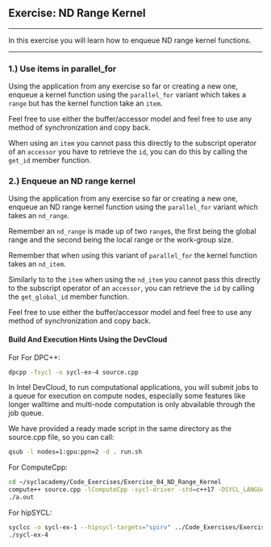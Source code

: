 ## Exercise: ND Range Kernel
---

In this exercise you will learn how to enqueue ND range kernel functions.

---

### 1.) Use items in parallel_for

Using the application from any exercise so far or creating a new one, enqueue a
kernel function using the `parallel_for` variant which takes a `range` but has
the kernel function take an `item`.

Feel free to use either the buffer/accessor model and feel free to use any
method of synchronization and copy back.

When using an `item` you cannot pass this directly to the subscript operator of
an `accessor` you have to retrieve the `id`, you can do this by calling the
`get_id` member function.

### 2.) Enqueue an ND range kernel

Using the application from any exercise so far or creating a new one, enqueue an
ND range kernel function using the `parallel_for` variant which takes an
`nd_range`.

Remember an `nd_range` is made up of two `range`s, the first being the global
range and the second being the local range or the work-group size.

Remember that when using this variant of `parallel_for` the kernel function
takes an `nd_item`.

Similarly to to the `item` when using the `nd_item` you cannot pass this
directly to the subscript operator of an `accessor`, you can retrieve the `id`
by calling the `get_global_id` member function.

Feel free to use either the buffer/accessor model and feel free to use any
method of synchronization and copy back.

#### Build And Execution Hints Using the DevCloud

For For DPC++:
```sh
dpcpp -fsycl -o sycl-ex-4 source.cpp
```
In Intel DevCloud, to run computational applications, you will submit jobs to a queue for execution on compute nodes,
especially some features like longer walltime and multi-node computation is only abvailable through the job queue.

We have provided a ready made script in the same directory as the source.cpp file, so you can call:

```sh
qsub -l nodes=1:gpu:ppn=2 -d . run.sh
```

For ComputeCpp:

```sh
cd ~/syclacademy/Code_Exercises/Exercise_04_ND_Range_Kernel
compute++ source.cpp -lComputeCpp -sycl-driver -std=c++17 -DSYCL_LANGUAGE_VERSION=2020 -no-serial-memop
./a.out 
```



For hipSYCL:

```sh
syclcc -o sycl-ex-1 --hipsycl-targets="spirv" ../Code_Exercises/Exercise_04_ND_Range_Kernel/source.cpp
./sycl-ex-4
```


[devcloud-job-submission]: https://devcloud.intel.com/oneapi/documentation/job-submission/
